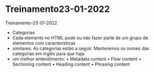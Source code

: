 # Treinamento23-01-2022

 Treinamento-23-01-2022

- Categorias
- Cada elemento no HTML pode ou não fazer parte de um grupo de elementos com características
- similares. As categorias estão a seguir. Manteremos os nomes das categorias em inglês para que haja
- um melhor entendimento:
• Metadata content
• Flow content
• Sectioning content
• Heading content
• Phrasing content
